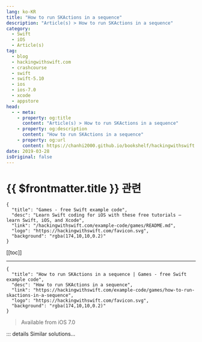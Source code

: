 ```yaml
---
lang: ko-KR
title: "How to run SKActions in a sequence"
description: "Article(s) > How to run SKActions in a sequence"
category:
  - Swift
  - iOS
  - Article(s)
tag: 
  - blog
  - hackingwithswift.com
  - crashcourse
  - swift
  - swift-5.10
  - ios
  - ios-7.0
  - xcode
  - appstore
head:
  - - meta:
    - property: og:title
      content: "Article(s) > How to run SKActions in a sequence"
    - property: og:description
      content: "How to run SKActions in a sequence"
    - property: og:url
      content: https://chanhi2000.github.io/bookshelf/hackingwithswift.com/example-code/games/how-to-run-skactions-in-a-sequence.html
date: 2019-03-28
isOriginal: false
---
```


# {{ $frontmatter.title }} 관련

```component VPCard
{
  "title": "Games - free Swift example code",
  "desc": "Learn Swift coding for iOS with these free tutorials – learn Swift, iOS, and Xcode",
  "link": "/hackingwithswift.com/example-code/games/README.md",
  "logo": "https://hackingwithswift.com/favicon.svg",
  "background": "rgba(174,10,10,0.2)"
}
```

[[toc]]

---

```component VPCard
{
  "title": "How to run SKActions in a sequence | Games - free Swift example code",
  "desc": "How to run SKActions in a sequence",
  "link": "https://hackingwithswift.com/example-code/games/how-to-run-skactions-in-a-sequence",
  "logo": "https://hackingwithswift.com/favicon.svg",
  "background": "rgba(174,10,10,0.2)"
}
```

> Available from iOS 7.0

<!-- TODO: 작성 -->

<!-- 
One of the great features of SpriteKit's actions is that they can be chained together using action sequences. SpriteKit automatically ensures each action finishes before the next one begins – all you need to do is create the actions then put them into an array.

The example below makes a spaceship shrink down to 10% of its original size before fading out:

```swift
let sprite = SKSpriteNode(imageNamed:"Spaceship")

let scale = SKAction.scale(to: 0.1, duration: 0.5)
let fade = SKAction.fadeOut(withDuration: 0.5)
let sequence = SKAction.sequence([scale, fade])

sprite.run(sequence)
```

-->

::: details Similar solutions…

<!--
/example-code/games/how-to-run-skactions-in-a-group">How to run SKActions in a group 
/quick-start/concurrency/whats-the-difference-between-sequence-asyncsequence-and-asyncstream">What’s the difference between Sequence, AsyncSequence, and AsyncStream? 
/example-code/language/how-to-make-a-custom-sequence">How to make a custom sequence 
/quick-start/concurrency/how-to-convert-an-asyncsequence-into-a-sequence">How to convert an AsyncSequence into a Sequence 
/example-code/language/how-to-find-the-longest-initial-sequence-in-an-array">How to find the longest initial sequence in an array</a>
-->

